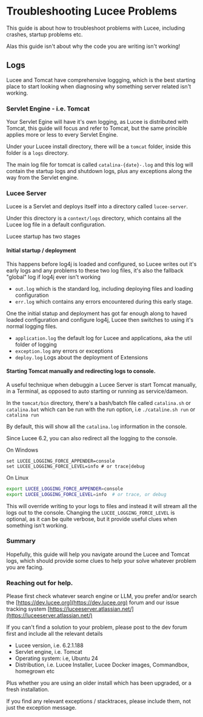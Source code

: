 
<!--
{
  "title": "Troubleshooting Lucee Server problems",
  "id": "troubleshooting",
  "categories": [
    "server"
  ],
  "description": "A guide to diagnosing problems with Lucee",
  "keywords": [
    "startup",
    "deployment",
    "logs"
  ],
  "related":[
  ]
}
-->

# Troubleshooting Lucee Problems

This guide is about how to troubleshoot problems with Lucee, including crashes, startup problems etc.

Alas this guide isn't about why the code you are writing isn't working!

## Logs

Lucee and Tomcat have comprehensive loggging, which is the best starting place to start looking when diagnosing why something server related isn't working.

### Servlet Engine - i.e. Tomcat

Your Servlet Egine will have it's own logging, as Lucee is distributed with Tomcat, this guide will focus and refer to Tomcat, but the same princible applies more or less to every Servlet Engine.

Under your Lucee install directory, there will be a `tomcat` folder, inside this folder is a `logs` directory. 

The main log file for tomcat is called `catalina-{date}-.log` and this log will contain the  startup logs and shutdown logs, plus any exceptions along the way from the Servlet engine.

### Lucee Server

Lucee is a Servlet and deploys itself into a directory called `lucee-server`. 

Under this directory is a `context/logs` directory, which contains all the Lucee log file in a default configuration.

Lucee startup has two stages

#### Initial startup / deployment 

This happens before log4j is loaded and configured, so Lucee writes out it's early logs and any problems to these two log files, it's also the fallback "global" log if log4j ever isn't working

- `out.log` which is the standard log, including deploying files and loading configuration
- `err.log` which contains any errors encountered during this early stage.

One the initial statup and deployment has got far enough along to haved loaded configuration and configure log4j, Lucee then switches to using it's normal logging files.

- `application.log` the default log for Lucee and applications, aka the util folder of logging
- `exception.log` any errors or exceptions
- `deploy.log` Logs about the deployment of Extensions

#### Starting Tomcat manually and redirecting logs to console.

A useful technique when debuggin a Lucee Server is start Tomcat manually, in a Terminal, as opposed to auto starting or running as service/dameon.

In the `tomcat/bin` directory, there's a bash/batch file called `catalina.sh` or `catalina.bat` which can be run with the run option, i.e `./cataline.sh run` or `catalina run`

By default, this will show all the `catalina.log` information in the console.

Since Lucee 6.2, you can also redirect all the logging to the console.

On Windows

```batch
set LUCEE_LOGGING_FORCE_APPENDER=console
set LUCEE_LOGGING_FORCE_LEVEL=info # or trace|debug

```

On Linux

```bash
export LUCEE_LOGGING_FORCE_APPENDER=console
export LUCEE_LOGGING_FORCE_LEVEL=info  # or trace, or debug
```

This will override writing to your logs to files and instead it will stream all the logs out to the console. Changing the `LUCEE_LOGGING_FORCE_LEVEL` is optional, as it can be quite verbose, but it provide useful clues when something isn't working.

### Summary

Hopefully, this guide will help you navigate around the Lucee and Tomcat logs, which should provide some clues to help your solve whatever problem you are facing.

### Reaching out for help.

Please first check whatever search engine or LLM, you prefer and/or search the [https://dev.lucee.org](https://dev.lucee.org) forum and our issue tracking system [https://luceeserver.atlassian.net/](https://luceeserver.atlassian.net/)

If you can't find a solution to your problem, please post to the dev forum first and include all the relevant details

- Lucee version, i.e. 6.2.1.188
- Servlet engine, i.e. Tomcat
- Operating system: i.e, Ubuntu 24
- Distribution, i.e. Lucee Installer, Lucee Docker images, Commandbox, homegrown etc

Plus whether you are using an older install which has been upgraded, or a fresh installation.

If you find any relevant exceptions / stacktraces, please include them, not just the exception message.